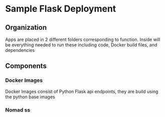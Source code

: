 # Sample Flask Deployment

## Organization

Apps are placed in 2 different folders corresponding to function. Inside will be everything needed to run these including code, Docker build files, and dependencies

## Components

### Docker Images

Docker Images consist of Python Flask api endpoints, they are build using the python base images

### Nomad ss